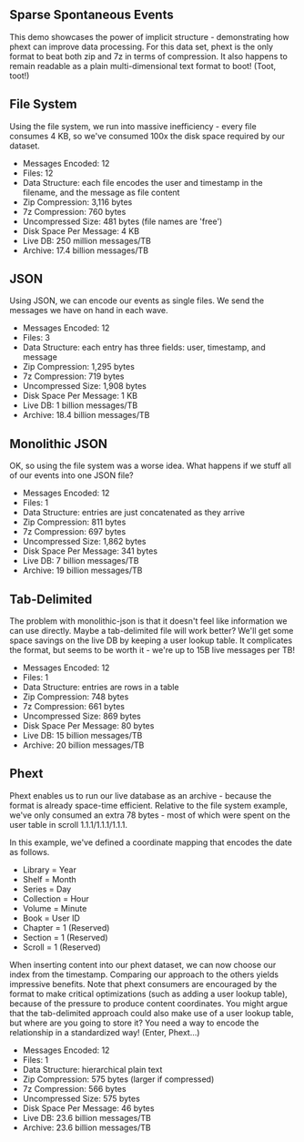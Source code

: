 Sparse Spontaneous Events
-------------------------

This demo showcases the power of implicit structure - demonstrating how phext can improve data processing. For this data set, phext is the only format to beat both zip and 7z in terms of compression. It also happens to remain readable as a plain multi-dimensional text format to boot! (Toot, toot!)

File System
-----------
Using the file system, we run into massive inefficiency - every file consumes 4 KB, so we've consumed 100x the disk space required by our dataset.

- Messages Encoded: 12
- Files: 12
- Data Structure: each file encodes the user and timestamp in the filename, and the message as file content
- Zip Compression: 3,116 bytes
- 7z Compression: 760 bytes
- Uncompressed Size: 481 bytes (file names are 'free')
- Disk Space Per Message: 4 KB
- Live DB: 250 million messages/TB
- Archive: 17.4 billion messages/TB

JSON
----
Using JSON, we can encode our events as single files. We send the messages we have on hand in each wave.

- Messages Encoded: 12
- Files: 3
- Data Structure: each entry has three fields: user, timestamp, and message
- Zip Compression: 1,295 bytes
- 7z Compression: 719 bytes
- Uncompressed Size: 1,908 bytes
- Disk Space Per Message: 1 KB
- Live DB: 1 billion messages/TB
- Archive: 18.4 billion messages/TB

Monolithic JSON
---------------
OK, so using the file system was a worse idea. What happens if we stuff all of our events into one JSON file?

- Messages Encoded: 12
- Files: 1
- Data Structure: entries are just concatenated as they arrive
- Zip Compression: 811 bytes
- 7z Compression: 697 bytes
- Uncompressed Size: 1,862 bytes
- Disk Space Per Message: 341 bytes
- Live DB: 7 billion messages/TB
- Archive: 19 billion messages/TB


Tab-Delimited
-------------
The problem with monolithic-json is that it doesn't feel like information we can use directly. Maybe a tab-delimited file will work better? We'll get some space savings on the live DB by keeping a user lookup table. It complicates the format, but seems to be worth it - we're up to 15B live messages per TB!

- Messages Encoded: 12
- Files: 1
- Data Structure: entries are rows in a table
- Zip Compression: 748 bytes
- 7z Compression: 661 bytes
- Uncompressed Size: 869 bytes
- Disk Space Per Message: 80 bytes
- Live DB: 15 billion messages/TB
- Archive: 20 billion messages/TB

Phext
-----
Phext enables us to run our live database as an archive - because the format is already space-time efficient. Relative to the file system example, we've only consumed an extra 78 bytes - most of which were spent on the user table in scroll 1.1.1/1.1.1/1.1.1.

In this example, we've defined a coordinate mapping that encodes the date as follows.

* Library = Year
* Shelf = Month
* Series = Day
* Collection = Hour
* Volume = Minute
* Book = User ID
* Chapter = 1 (Reserved)
* Section = 1 (Reserved)
* Scroll = 1 (Reserved)

When inserting content into our phext dataset, we can now choose our index from the timestamp. Comparing our approach to the others yields impressive benefits. Note that phext consumers are encouraged by the format to make critical optimizations (such as adding a user lookup table), because of the pressure to produce content coordinates. You might argue that the tab-delimited approach could also make use of a user lookup table, but where are you going to store it? You need a way to encode the relationship in a standardized way! (Enter, Phext...)

- Messages Encoded: 12
- Files: 1
- Data Structure: hierarchical plain text
- Zip Compression: 575 bytes (larger if compressed)
- 7z Compression: 566 bytes
- Uncompressed Size: 575 bytes
- Disk Space Per Message: 46 bytes
- Live DB: 23.6 billion messages/TB
- Archive: 23.6 billion messages/TB